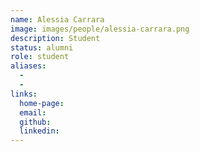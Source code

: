 ```yaml
---
name: Alessia Carrara
image: images/people/alessia-carrara.png
description: Student
status: alumni
role: student
aliases:
  - 
  -
links: 
  home-page: 
  email: 
  github: 
  linkedin: 
---
```

